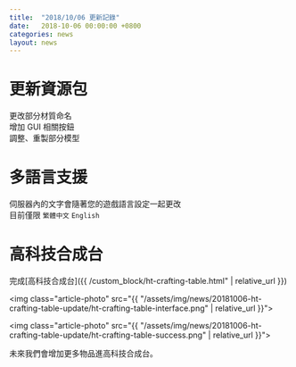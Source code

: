 ```yaml
---
title:  "2018/10/06 更新記錄"
date:   2018-10-06 00:00:00 +0800
categories: news
layout: news
---
```


# 更新資源包

更改部分材質命名  
增加 GUI 相關按鈕  
調整、重製部分模型

# 多語言支援

伺服器內的文字會隨著您的遊戲語言設定一起更改  
目前僅限 `繁體中文` `English`

# 高科技合成台

完成[高科技合成台]({{ /custom_block/ht-crafting-table.html" | relative_url }})

<img class="article-photo" src="{{ "/assets/img/news/20181006-ht-crafting-table-update/ht-crafting-table-interface.png" | relative_url }}">

<img class="article-photo" src="{{ "/assets/img/news/20181006-ht-crafting-table-update/ht-crafting-table-success.png" | relative_url }}">

未來我們會增加更多物品進高科技合成台。